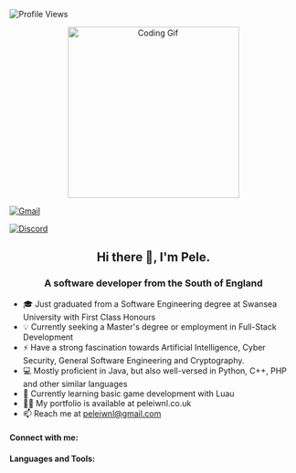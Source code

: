 ![Profile Views](https://komarev.com/ghpvc/?username=peleiwnl)

<p align="center">
  <img src="https://media1.giphy.com/media/v1.Y2lkPTc5MGI3NjExODNrazNrN3p0MXpvdW93Z2RidTk5ZnRlbHEwbWc3a3d6cndqamw5OSZlcD12MV9pbnRlcm5hbF9naWZfYnlfaWQmY3Q9Zw/JqmupuTVZYaQX5s094/giphy.gif" alt="Coding Gif" width="300"/>
</p>


[![Gmail](https://img.shields.io/badge/Gmail-D14836?style=for-the-badge&logo=gmail&logoColor=white)](mailto:your-email@gmail.com)

[![Discord](https://img.shields.io/badge/Discord-7289DA?style=for-the-badge&logo=discord&logoColor=white)](https://discord.com/users/your-discord-id)


<h2 align="center">Hi there 👋, I'm Pele.</h2>

<h3 align="center">A software developer from the South of England</h3>

- 🎓 Just graduated from a Software Engineering degree at Swansea University with First Class Honours  
- 💡 Currently seeking a Master's degree or employment in Full-Stack Development  
- ⚡ Have a strong fascination towards Artificial Intelligence, Cyber Security, General Software Engineering and Cryptography.  
- 💻 Mostly proficient in Java, but also well-versed in Python, C++, PHP and other similar languages  
- 🤔 Currently learning basic game development with Luau  
- 👨‍💻 My portfolio is available at peleiwnl.co.uk  
- 📫 Reach me at peleiwnl@gmail.com

#### Connect with me:

#### Languages and Tools:

